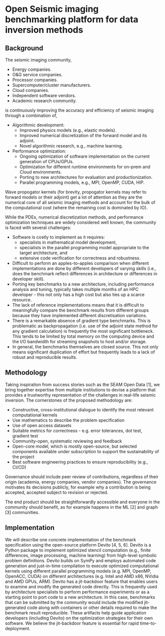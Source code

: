 # Open Seismic imaging benchmarking platform for data inversion methods

## Background

The seismic imaging community,

* Energy companies.
* O&G service companies.
* Processor companies.
* Supercomputer/cluster manufacturers.
* Cloud companies.
* Independent software vendors.
* Academic research community.

is continuously improving the accuracy and efficiency of seismic imaging through a combination of,

* Algorithmic development:
  * Improved physics models (e.g., elastic models).
  * Improved numerical discretization of the forward model and its adjoint.
  * Novel algorithmic research, e.g., machine learning.
* Performance optimization:
  * Ongoing optimization of software implementation on the current generation of CPUs/GPUs.
  * Optimization for different runtime environments for on-prem and Cloud environments. 
  * Porting to new architectures for evaluation and productionization.
  * Parallel programming models, e.g., MPI, OpenMP, CUDA, HIP.

Wave propogator kernels (for brevity, propogator kernels may refer to forward models or their adjoint) get a lot of attention as they are the numerical core of all seismic imaging methods and account for the bulk of the computational cost (where the remaining cost is dominated by IO).

While the PDEs, numerical discretization methods, and performance optimization techniques are widely considered well known, the community is faced with several challenges:
* Software is costly to implement as it requires:
  * specialists in mathematical model development,
  * specialists in the parallel programming model appropriate to the target architecture, and
  * extensive code verification for correctness and robustness.
* Difficult to perform an apples-to-apples comparison when different implementations are done by different developers of varying skills (i.e., does the benchmark reflect differences in architecture or differences in developer skill).
* Porting key benchmarks to a new architecture, including performance analysis and tuning, typically takes multiple months of an HPC developer - this not only has a high cost but also ties up a scarce resource. 
* The lack of reference implementations means that it is difficult to meaningfully compare the benchmark results from different groups because they have implemented different discretisation variations.
* There is a remarkable absence of gradient type benchmarks. This is problematic as backpropagation (i.e. use of the adjoint state method for any gradient calculation) is frequently the most significant bottleneck. This tends to be limited by total memory on the computing device and the I/O bandwidth for streaming snapshots to host and/or storage.
* In general, the benchmarks themselves are closed source. This not only means significant duplication of effort but frequently leads to a lack of robust and reproducible results. 

## Methodology

Taking inspiration from success stories such as the SEAM Open Data [1], we bring together expertise from multiple institutions to devise a platform that provides a trustworthy representation of the challenges in real-life seismic inversion. The cornerstones of the proposed methodology are:


* Constructive, cross-institutional dialogue to identify the most relevant computational kernels
* Use mathematics to describe the problem specification
* Use of open access datasets
* Suitable metrics for correctness - e.g. error tolerances, dot test, gradient test
* Community-open, systematic reviewing and feedback
* Open-core model, which is mostly open-source, but selected components available under subscription to support the sustainability of the project
* Best software engineering practices to ensure reproducibility (e.g., CI/CD)

Governance should include peer review of contributions, regardless of their origin (academia, energy companies, vendor companies). The governance motivates its decisions publicly, for example why a contribution is being accepted, accepted subject to revision or rejected.

The end product should be straightforwardly accessible and everyone in the community should benefit, as for example happens in the ML [2] and graph [3] communities.

## Implementation

We will describe one concrete implementation of the benchmark specification using the open-source platform Devito [4, 5, 6]. Devito is a Python package to implement optimized stencil computation (e.g., finite differences, image processing, machine learning) from high-level symbolic problem definitions. Devito builds on SymPy and employs automated code generation and just-in-time compilation to execute optimized computational kernels using different parallel programming models (e.g. MPI, OpenMP, OpenACC, CUDA) on different architectures (e.g. Intel and AMD x86, NVidia and AMD GPUs, ARM).
Devito has a jit-backdoor feature that enables users to examine and modify the generated code directly. This is frequently used by architecture specialists to perform performance experiments or as a starting point to port code to a new architecture. In this case, benchmarks that can be submitted by the community would include the modified jit-generated code along with containers or other details required to make the benchmark result reproducible. These artifacts help guide application developers (including Devito) on the optimization strategies for their own software. We believe the jit-backdoor feature is essential for rapid time-to-deployment.

